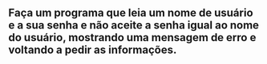 ## Faça um programa que leia um nome de usuário e a sua senha e não aceite a senha igual ao nome do usuário, mostrando uma mensagem de erro e voltando a pedir as informações.